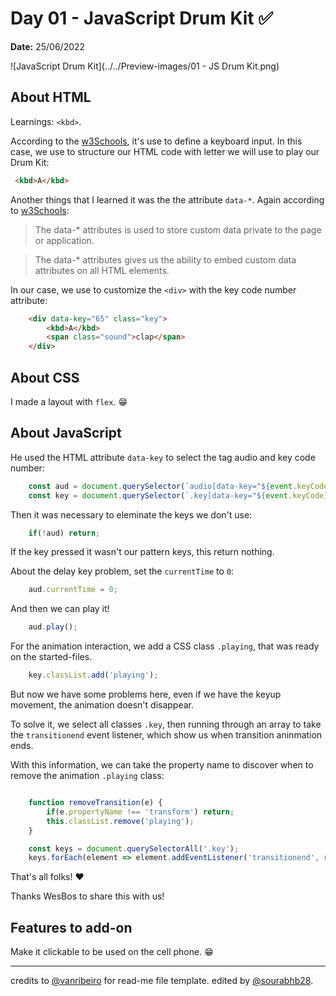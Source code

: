# Day 01 - JavaScript Drum Kit ✅

**Date:** 25/06/2022

![JavaScript Drum Kit](../../Preview-images/01 - JS Drum Kit.png)

## About HTML

Learnings: `<kbd>`.

According to the [w3Schools](https://www.w3schools.com/tags/tag_kbd.asp), it's use to define a keyboard input. In this case, we use to structure our HTML code with letter we will use to play our Drum Kit:

```html
 <kbd>A</kbd>
```

Another things that I learned it was the the attribute `data-*`. Again according to [w3Schools](https://www.w3schools.com/tags/att_global_data.asp):

> The data-* attributes is used to store custom data private to the page or application.

> The data-* attributes gives us the ability to embed custom data attributes on all HTML elements.

In our case, we use to customize the `<div>` with the key code number attribute:

```html
    <div data-key="65" class="key">
        <kbd>A</kbd>
        <span class="sound">clap</span>
    </div>
```

## About CSS

I made a layout with `flex`. 😁

## About JavaScript

He used the HTML attribute `data-key` to select the tag audio and key code number:

```javascript
    const aud = document.querySelector(`audio[data-key="${event.keyCode}"]`);
    const key = document.querySelector(`.key[data-key="${event.keyCode}"]`);
```

Then it was necessary to eleminate the keys we don't use:

```javascript
    if(!aud) return;
```

If the key pressed it wasn't our pattern keys, this return nothing.

About the delay key problem, set the `currentTime` to `0`:

```javascript
    aud.currentTime = 0;
```

And then we can play it!

```javascript
    aud.play();
```

For the animation interaction, we add a CSS class `.playing`, that was ready on the started-files.

```javascript
    key.classList.add('playing');
```

But now we have some problems here, even if we have the keyup movement, the animation doesn't disappear. 

To solve it, we select all classes `.key`, then running through an array to take the `transitionend` event listener, which show us when transition aninmation ends.

With this information, we can take the property name to discover when to remove the animation `.playing` class:

```javascript

    function removeTransition(e) {
        if(e.propertyName !== 'transform') return;
        this.classList.remove('playing');
    }

    const keys = document.querySelectorAll('.key');
    keys.forEach(element => element.addEventListener('transitionend', removeTransition));
```

That's all folks! ❤️

Thanks WesBos to share this with us! 

## Features to add-on

Make it clickable to be used on the cell phone. 😁


---

credits to [@vanribeiro](https://github.com/vanribeiro) for read-me file template.
edited by [@sourabhb28]((https://github.com/sourabhb28)).
